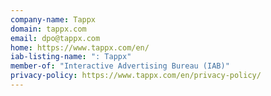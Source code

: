 ```yaml
---
company-name: Tappx
domain: tappx.com
email: dpo@tappx.com
home: https://www.tappx.com/en/
iab-listing-name: ": Tappx"
member-of: "Interactive Advertising Bureau (IAB)"
privacy-policy: https://www.tappx.com/en/privacy-policy/
---
```




